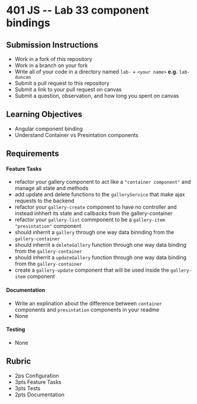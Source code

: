 401 JS --  Lab 33 component bindings
===

## Submission Instructions
  * Work in a fork of this repository
  * Work in a branch on your fork
  * Write all of your code in a directory named `lab-` + `<your name>` **e.g.** `lab-duncan`
  * Submit a pull request to this repository
  * Submit a link to your pull request on canvas
  * Submit a question, observation, and how long you spent on canvas  
  
## Learning Objectives  
* Angular component binding
* Understand Container vs Presintation components

## Requirements  
#### Feature Tasks  
* refactor your gallery component to act like a `"container component"` and manage all state and methods
* add update and delete functions to the `galleryService` that make ajax requests to the backend
*  refactor your `gallery-create` component to have no controller and instead inhhert its state and callbacks from the gallery-container
* refactor your `gallery-list` commponent to be a `gallery-item` `"presintation"` component 
 * should inherrit a `gallery` through one way data binnding from the `gallery-container`
 * should inherrit a `deleteGallery` function through one way data binding from the `gallery-container`
 * should inherrit a `updateGallery` function through one way data binding from the `gallery-container`
* create a `gallery-update` component that will be used inside the `gallery-item` component
 
####  Documentation  
* Write an explination about the difference between `container` components and `presintation` components in your readme
* None

#### Testing  
* None

## Rubric  
* 2ps Configuration
* 3pts Feature Tasks
* 3pts Tests
* 2pts Documentation

<!-- links --> 
